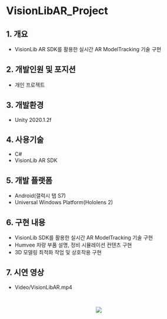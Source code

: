 # VisionLibAR_Project
## 1. 개요
* VisionLib AR SDK를 활용한 실시간 AR ModelTracking 기술 구현
## 2. 개발인원 및 포지션
+ 개인 프로젝트
## 3. 개발환경
+ Unity 2020.1.2f
## 4. 사용기술
+ C#
+ VisionLib AR SDK
## 5. 개발 플랫폼 
+ Android(갤럭시 탭 S7)
+ Universal Windows Platform(Hololens 2)
## 6. 구현 내용
+ VisionLib SDK를 활용한 실시간 AR ModelTracking 기술 구현
+ Humvee 차량 부품 설명, 정비 시뮬레이션 컨텐츠 구현
+ 3D 모델링 최적화 작업 및 상호작용 구현
## 7. 시연 영상
+ Video/VisionLibAR.mp4
<br>
<p align="center">
  <img src="https://github.com/nepnep123/VisionLibAR/assets/32377893/a85d447b-5922-4006-8d97-56654f0fd667">
</p>



